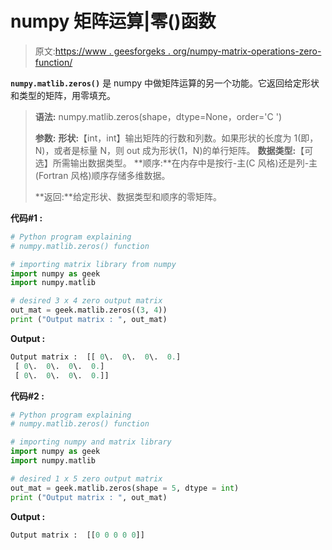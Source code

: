 # numpy 矩阵运算|零()函数

> 原文:[https://www . geesforgeks . org/numpy-matrix-operations-zero-function/](https://www.geeksforgeeks.org/numpy-matrix-operations-zeros-function/)

**`numpy.matlib.zeros()`** 是 numpy 中做矩阵运算的另一个功能。它返回给定形状和类型的矩阵，用零填充。

> **语法:** numpy.matlib.zeros(shape，dtype=None，order='C ')
> 
> **参数:**
> **形状:**【int，int】输出矩阵的行数和列数。如果形状的长度为 1(即，N)，或者是标量 N，则 out 成为形状(1，N)的单行矩阵。
> **数据类型:**【可选】所需输出数据类型。
> **顺序:**在内存中是按行-主(C 风格)还是列-主(Fortran 风格)顺序存储多维数据。
> 
> **返回:**给定形状、数据类型和顺序的零矩阵。

**代码#1 :**

```py
# Python program explaining
# numpy.matlib.zeros() function

# importing matrix library from numpy
import numpy as geek
import numpy.matlib

# desired 3 x 4 zero output matrix 
out_mat = geek.matlib.zeros((3, 4)) 
print ("Output matrix : ", out_mat) 
```

**Output :**

```py
Output matrix :  [[ 0\.  0\.  0\.  0.]
 [ 0\.  0\.  0\.  0.]
 [ 0\.  0\.  0\.  0.]]

```

**代码#2 :**

```py
# Python program explaining
# numpy.matlib.zeros() function

# importing numpy and matrix library
import numpy as geek
import numpy.matlib

# desired 1 x 5 zero output matrix 
out_mat = geek.matlib.zeros(shape = 5, dtype = int) 
print ("Output matrix : ", out_mat) 
```

**Output :**

```py
Output matrix :  [[0 0 0 0 0]]

```